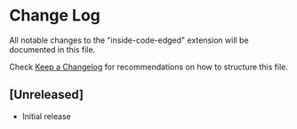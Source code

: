 # Change Log

All notable changes to the "inside-code-edged" extension will be documented in this file.

Check [Keep a Changelog](http://keepachangelog.com/) for recommendations on how to structure this file.

## [Unreleased]

- Initial release
